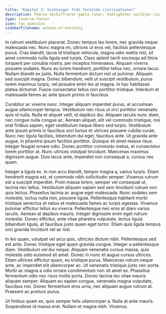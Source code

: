 ```yaml
---
title: "Kapitel 3: Viskningar från forntida civilisationer"
description: Tharin dechiffrerar gamla runor; hemligheter avslöjar civilisationens undergång.
type: reverse-footer
icon: fas question
sidebarFilename: echoes-of-eternity
---
```

In rutrum vestibulum placerat. Donec tempus leo lorem, nec gravida neque malesuada nec. Nunc magna mi, ultrices ut eros vel, facilisis pellentesque purus. Cras blandit, lacus id tristique vehicula, magna odio mattis nisl, sit amet commodo nulla ligula sed turpis. Class aptent taciti sociosqu ad litora torquent per conubia nostra, per inceptos himenaeos. Aliquam viverra posuere sodales. Nunc eu lorem hendrerit, porttitor tellus nec, ornare lacus. Nullam blandit ex justo. Nulla fermentum dictum nisl ut pulvinar. Aliquam sed suscipit magna. Donec bibendum, velit ut suscipit vestibulum, purus lorem maximus turpis, vel posuere enim leo at magna. In hac habitasse platea dictumst. Fusce consectetur tellus non porttitor tristique. Interdum et malesuada fames ac ante ipsum primis in faucibus.

Curabitur ac viverra nunc. Integer aliquam imperdiet purus, at accumsan augue ullamcorper tempus. Vestibulum nec risus ut orci porttitor venenatis quis id nulla. Nulla et aliquet velit, id dapibus dui. Aliquam iaculis nunc diam, nec congue nulla congue ac. Aenean aliquet, elit vel commodo tristique, nisi erat finibus sapien, eget vestibulum neque libero sed turpis. Vestibulum ante ipsum primis in faucibus orci luctus et ultrices posuere cubilia curae; Nunc nec ligula facilisis, bibendum dui eget, faucibus ante. Ut gravida ante augue, in pharetra ipsum facilisis porttitor. Quisque sit amet massa risus. Integer feugiat ornare odio. Donec porttitor commodo metus, et consectetur lorem porttitor at. Nunc ultrices volutpat tincidunt. Maecenas maximus dignissim augue. Duis lacus ante, imperdiet non consequat a, cursus nec quam.

Integer a ligula ex. In non arcu blandit, tempor magna a, varius turpis. Etiam hendrerit magna est, et commodo nibh sollicitudin semper. Vivamus rutrum est a suscipit imperdiet. Proin massa lorem, semper vel consequat ut, lacinia nec tellus. Vestibulum aliquam sapien sed sem tincidunt rutrum non quis lectus. Phasellus lacinia ac augue eget malesuada. Nunc sodales sem molestie, luctus nulla non, posuere ligula. Pellentesque habitant morbi tristique senectus et netus et malesuada fames ac turpis egestas. Vivamus pulvinar efficitur tellus eu viverra. Pellentesque nec eros at diam varius iaculis. Aenean at dapibus mauris. Integer dignissim enim eget rutrum molestie. Donec efficitur, ante vitae pharetra vulputate, lectus ligula bibendum ligula, at faucibus justo quam eget tortor. Etiam quis ligula tempus orci gravida tincidunt vel ac nisl.

In leo quam, volutpat vel arcu quis, ultricies dictum nibh. Pellentesque sed est ante. Donec tristique eget quam gravida congue. Integer a pellentesque diam. Vestibulum vel dui neque. Aliquam venenatis cursus massa, quis molestie odio euismod sit amet. Donec in nunc et augue cursus ultrices. Etiam ultrices efficitur quam, eu tristique purus. Maecenas rutrum neque ante, ac imperdiet elit ullamcorper ac. Ut venenatis tristique justo nec porta. Morbi ac magna a odio ornare condimentum non sit amet ex. Phasellus fermentum odio nec risus mollis porta. Donec lacinia leo vitae mauris aliquam semper. Aliquam eu sapien congue, venenatis magna vulputate, faucibus nisi. Donec fermentum eros urna, nec aliquam augue rutrum at. Praesent ac pretium purus.

Ut finibus quam ex, quis semper felis ullamcorper a. Nulla at ante mauris. Suspendisse id massa erat. Nullam et magna nibh. Vivamus.